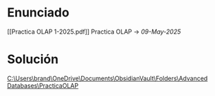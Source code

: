 # Enunciado
[[Practica OLAP 1-2025.pdf]]
Practica OLAP -> _09-May-2025_

# Solución
[C:\Users\brand\OneDrive\Documents\ObsidianVault\Folders\Advanced Databases\PracticaOLAP](<file:///C:\Users\brand\OneDrive\Documents\ObsidianVault\Folders\Advanced Databases\PracticaOLAP>)
